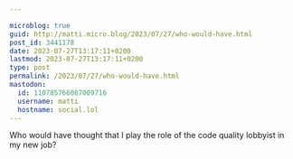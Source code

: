 ```yaml
---

microblog: true
guid: http://matti.micro.blog/2023/07/27/who-would-have.html
post_id: 3441178
date: 2023-07-27T13:17:11+0200
lastmod: 2023-07-27T13:17:11+0200
type: post
permalink: /2023/07/27/who-would-have.html
mastodon:
  id: 110785766087009716
  username: matti
  hostname: social.lol
---
```

Who would have thought that I play the role of the code quality lobbyist in my new job?
